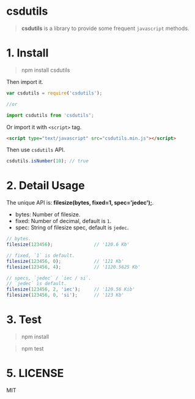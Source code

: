 # csdutils

> **csdutils** is a library to provide some frequent `javascript` methods.

<!-- [![Build Status](https://travis-ci.org/hustcc/filesize.js.svg?branch=master)](https://travis-ci.org/hustcc/filesize.js) [![npm](https://img.shields.io/npm/v/filesize.js.svg?style=flat-square)](https://www.npmjs.com/package/filesize.js) [![npm](https://img.shields.io/npm/dt/filesize.js.svg?style=flat-square)](https://www.npmjs.com/package/filesize.js) [![npm](https://img.shields.io/npm/l/filesize.js.svg?style=flat-square)](https://www.npmjs.com/package/filesize.js) -->


# 1. Install

> npm install csdutils

Then import it.

```js
var csdutils = require('csdutils');

//or

import csdutils from 'csdutils';
```

Or import it with `<script>` tag.

```html
<script type="text/javascript" src="csdutils.min.js"></script>
```

Then use `csdutils` API.

```js
csdutils.isNumber(10); // true
```


# 2. Detail Usage

The unique API is: **filesize(bytes, fixed=1, spec='jedec');**.

 - bytes: Number of filesize.
 - fixed: Number of decimal, default is `1`.
 - spec: String of filesize spec, default is `jedec`.

```js
// bytes.
filesize(123456); 				// '120.6 Kb'

// fixed, `1` is default.
filesize(123456, 0); 			// '121 Kb'
filesize(123456, 4); 			// '1120.5625 Kb'

// specs, `jedec` / `iec / si`.
// `jedec` is default.
filesize(123456, 2, 'iec'); 	// '120.56 Kib'
filesize(123456, 0, 'si'); 		// '123 Kb'
```


# 3. Test

> npm install

> npm test


# 5. LICENSE

MIT
